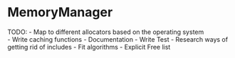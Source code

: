 # MemoryManager

TODO: 
    - Map to different allocators based on the operating system    
    - Write caching functions
    - Documentation
    - Write Test
    - Research ways of getting rid of includes
    - Fit algorithms
    - Explicit Free list

